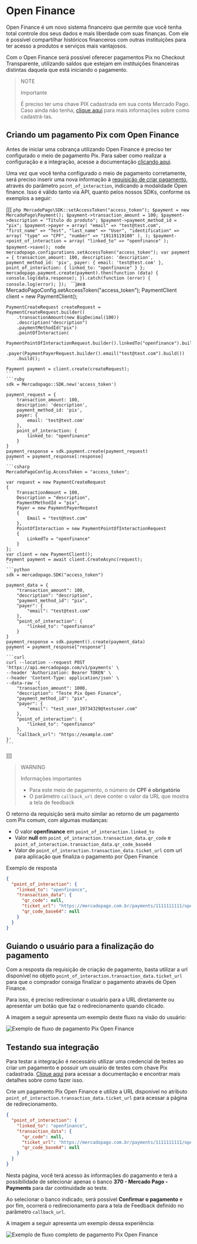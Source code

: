 # Open Finance
Open Finance é um novo sistema financeiro que permite que você tenha total controle dos seus dados e mais liberdade com suas finanças. Com ele é possível compartilhar históricos financeiros com outras instituições para ter acesso a produtos e serviços mais vantajosos.

Com o Open Finance será possível oferecer pagamentos Pix no Checkout Transparente, utilizando saldos que estejam em instituições financeiras distintas daquela que está iniciando o pagamento.

> NOTE
> 
> Importante
> 
> É preciso ter uma chave PIX cadastrada em sua conta Mercado Pago. Caso ainda não tenha, [clique aqui](https://www.youtube.com/watch?v=60tApKYVnkA) para mais informações sobre como cadastrá-las.

## Criando um pagamento Pix com Open Finance

Antes de iniciar uma cobrança utilizando Open Finance é preciso ter configurado o meio de pagamento Pix. Para saber como realizar a configuração e a integração, acesse a documentação [clicando aqui](/developers/pt/docs/checkout-api/prerequisites).

Uma vez que você tenha configurado o meio de pagamento corretamente, será preciso inserir uma nova informação à [requisição de criar pagamento](/developers/pt/reference/payments/_payments/post), através do parâmetro `point_of_interaction`, indicando a modalidade Open finance. Isso é válido tanto via API, quanto pelos nossos SDKs, conforme os exemplos a seguir:

[[[
    ```php
    MercadoPago\SDK::setAccessToken("access_token");
    $payment = new MercadoPago\Payment();
    $payment->transaction_amount = 100;
    $payment->description = "Título do produto";
    $payment->payment_method_id = "pix";
    $payment->payer = array(
        "email" => "test@test.com",
        "first_name" => "Test",
        "last_name" => "User",
        "identification" => array(
            "type" => "CPF",
            "number" => "19119119100"
        ),
    );
    $payment->point_of_interaction = array(
    "linked_to" => "openfinance"
    );
    $payment->save();
    ```
    ```node
    mercadopago.configurations.setAccessToken("access_token");
    var payment = {
        transaction_amount: 100,
        description: 'description',
        payment_method_id: 'pix',
        payer: {
            email: 'test@test.com'
        },
        point_of_interaction: {
            linked_to: "openfinance"
        }
    };
    mercadopago.payment.create(payment).then(function (data) {
        console.log(data.response);
    }).catch(function (error) {
        console.log(error);
    });
    ```
    ```java
    MercadoPagoConfig.setAccessToken("access_token");
    PaymentClient client = new PaymentClient();

    PaymentCreateRequest createRequest =
    PaymentCreateRequest.builder()
        .transactionAmount(new BigDecimal(100))
        .description("description")
        .paymentMethodId("pix")
        .pointOfInteraction(
            PaymentPointOfInteractionRequest.builder().linkedTo("openfinance").build())
        .payer(PaymentPayerRequest.builder().email("test@test.com").build())
        .build();

    Payment payment = client.create(createRequest);
    ```
    ```ruby
    sdk = Mercadopago::SDK.new('access_token')

    payment_request = {
        transaction_amount: 100,
        description: 'description',
        payment_method_id: 'pix',
        payer: {
            email: 'test@test.com'
        },
        point_of_interaction: {
            linked_to: "openfinance"
        }
    }
    payment_response = sdk.payment.create(payment_request)
    payment = payment_response[:response]
    ```
    ```csharp
    MercadoPagoConfig.AccessToken = "access_token";

    var request = new PaymentCreateRequest
    {
        TransactionAmount = 100,
        Description = "description",
        PaymentMethodId = "pix",
        Payer = new PaymentPayerRequest
        {
            Email = "test@test.com"
        },
        PointOfInteraction = new PaymentPointOfInteractionRequest
        {
            LinkedTo = "openfinance"
        }
    };
    var client = new PaymentClient();
    Payment payment = await client.CreateAsync(request);
    ```
    ```python
    sdk = mercadopago.SDK("access_token")

    payment_data = {
        "transaction_amount": 100,
        "description": "description",
        "payment_method_id": "pix",
        "payer": {
            "email": "test@test.com"
        },
        "point_of_interaction": {
            "linked_to": "openfinance"
        }
    }
    payment_response = sdk.payment().create(payment_data)
    payment = payment_response["response"]
    ```
    ```curl
    curl --location --request POST 'https://api.mercadopago.com/v1/payments' \
    --header 'Authorization: Bearer TOKEN' \
    --header 'Content-Type: application/json' \
    --data-raw '{
        "transaction_amount": 1000,
        "description": "Teste Pix Open Finance",
        "payment_method_id": "pix",
        "payer": {
            "email": "test_user_19734329@testuser.com"
        },
        "point_of_interaction": {
            "linked_to": "openfinance"
        },
        "callback_url": "https://example.com"
    }'
    ```
]]]

> WARNING
> 
> Informações importantes
> 
> - Para este meio de pagamento, o número de **CPF é obrigatório**
> - O parâmetro `callback_url` deve conter o valor da URL que mostra a tela de feedback

O retorno da requisição será muito similar ao retorno de um pagamento com Pix comum, com algumas mudanças:

* O valor **openfinance** em `point_of_interaction.linked_to`
* Valor **null** em `point_of_interaction.transaction_data.qr_code` e `point_of_interaction.transaction_data.qr_code_base64`
* Valor de `point_of_interaction.transaction_data.ticket_url` com url para aplicação que finaliza o pagamento por Open Finance

Exemplo de resposta

```json
{
  "point_of_interaction": {
    "linked_to": "openfinance",
    "transaction_data": {
      "qr_code": null,
      "ticket_url": "https://mercadopago.com.br/payments/1111111111/openfinance?caller_id=11111111&hash=1111",
      "qr_code_base64": null
    }
  }
}
```

## Guiando o usuário para a finalização do pagamento

Com a resposta da requisição de criação de pagamento, basta utilizar a url disponível no objeto `point_of_interaction.transaction_data.ticket_url` para que o comprador consiga finalizar o pagamento através de Open Finance.

Para isso, é preciso redirecionar o usuário para a URL diretamente ou apresentar um botão que faz o redirecionamento quando clicado.

A imagem a seguir apresenta um exemplo deste fluxo na visão do usuário:

![Exemplo de fluxo de pagamento Pix Open Finance](/images/api/api-integrate-openfinance.gif)

## Testando sua integração

Para testar a integração é necessário utilizar uma credencial de testes ao criar um pagamento e possuir um usuário de testes com chave Pix cadastrada. [Clique aqui](/developers/pt/docs/checkout-api/integration-test/make-test-purchase) para acessar a documentação e encontrar mais detalhes sobre como fazer isso.

Crie um pagamento Pix Open Finance e utilize a URL disponível no atributo `point_of_interaction.transaction_data.ticket_url` para acessar a página de redirecionamento. 

```json
{
  "point_of_interaction": {
    "linked_to": "openfinance",
    "transaction_data": {
      "qr_code": null,
      "ticket_url": "https://mercadopago.com.br/payments/1111111111/openfinance?caller_id=11111111&hash=1111",
      "qr_code_base64": null
    }
  }
}
```

Nesta página, você terá acesso às informações do pagamento e terá a possibilidade de selecionar apenas o banco **370 - Mercado Pago - Payments** para dar continuidade ao teste. 

Ao selecionar o banco indicado, será possível **Confirmar o pagamento** e por fim, ocorrerá o redirecionamento para a tela de Feedback definido no parâmetro `callback_url`.

A imagem a seguir apresenta um exemplo dessa experiência:

![Exemplo de fluxo completo de pagamento Pix Open Finance](/images/api/api-integrate-openfinance-sample.gif)